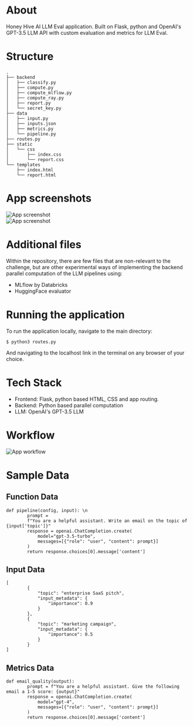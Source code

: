 # About
Honey Hive AI LLM Eval application. Built on Flask, python and OpenAI's GPT-3.5 LLM API with custom evaluation and metrics for LLM Eval.

# Structure

```
.
├── backend
│   ├── classify.py
│   ├── compute.py
│   ├── compute_mlflow.py
│   ├── compute_ray.py
│   ├── report.py
│   └── secret_key.py
├── data
│   ├── input.py
│   ├── inputs.json
│   ├── metrics.py
│   └── pipeline.py
├── routes.py
├── static
│   └── css
│       ├── index.css
│       └── report.css
└── templates
    ├── index.html
    └── report.html
```



# App screenshots

![App screenshot](https://i.ibb.co/GTVXHV2/Report-challenge.png) <br>
![App screenshot](https://i.ibb.co/rw57YMc/Frontend-UI.png)



# Additional files
Within the repository, there are few files that are non-relevant to the challenge, 
but are other experimental ways of implementing the backend parallel computation of the LLM pipelines using:

- MLflow by Databricks
- HuggingFace evaluator


# Running the application
To run the application locally, navigate to the main directory:

`$ python3 routes.py`

And navigating to the localhost link in the terminal on any browser of your choice.


# Tech Stack
- Frontend: Flask, python based HTML, CSS and app routing. 
- Backend:  Python based parallel computation
- LLM: OpenAI's GPT-3.5 LLM



# Workflow

![App workflow](https://example.com/image.jpg)

# Sample Data

## Function Data
```
def pipeline(config, input): \n
        prompt =
        f"You are a helpful assistant. Write an email on the topic of {input['topic']}"
        response = openai.ChatCompletion.create(
            model="gpt-3.5-turbo",
            messages=[{"role": "user", "content": prompt}]
        )
        return response.choices[0].message['content']
```

## Input Data

```
[
        {
            "topic": "enterprise SaaS pitch",
            "input_metadata": {
                "importance": 0.9
            }
        },
        {
            "topic": "marketing campaign",
            "input_metadata": {
                "importance": 0.5
            }
        }
]
```

## Metrics Data

```
def email_quality(output):
        prompt = f"You are a helpful assistant. Give the following email a 1-5 score: {output}"
        response = openai.ChatCompletion.create(
            model="gpt-4", 
            messages=[{"role": "user", "content": prompt}]
        )
        return response.choices[0].message['content']
```
